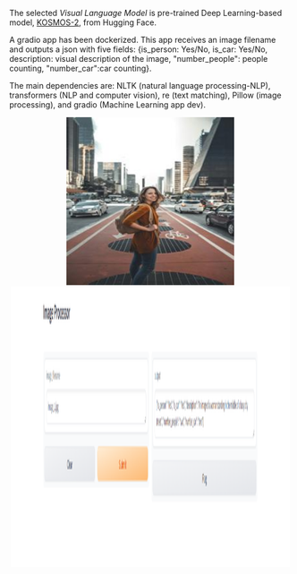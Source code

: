The selected *Visual Language Model* is pre-trained Deep Learning-based model, [KOSMOS-2](https://huggingface.co/docs/transformers/main/en/model_doc/kosmos-2), from Hugging Face.

A gradio app has been dockerized. This app receives an image filename and outputs a json with five fields: {is_person: Yes/No, is_car: Yes/No, description: visual description of the image, "number_people": people counting, "number_car":car counting}.


The main dependencies are: NLTK (natural language processing-NLP), transformers (NLP and computer vision), re (text matching), Pillow (image processing), and gradio (Machine Learning app dev).

<div style="text-align:center;">
    <img src="image_1.jpg" alt="Alt text" width="300"/>
</div>

<div style="text-align:center;">
    <img src="image_gradio.png" alt="Alt text" height="500" width="500"/>
</div>
